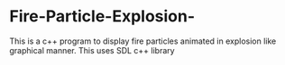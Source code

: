 # Fire-Particle-Explosion-
This is a c++ program to display fire particles animated in explosion like graphical manner. This uses SDL c++ library
